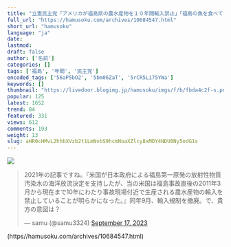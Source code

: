 ```yaml
---
title: "立憲民主党「アメリカが福島県の農水産物を１０年間輸入禁止」「福島の魚を食べてアメリカに勝とう。」 ←コミュニティノート"
full_url: "https://hamusoku.com/archives/10684547.html"
short_url: "hamusoku"
language: "ja"
date: 
lastmod: 
draft: false
author: ['名前']
categories: []
tags: ['福島', '年間', '民主党']
encoded_tags: ['56aP5bO2', '5bm06ZaT', '5rCR5Li75YWa']
keywords: []
thumbnail: "https://livedoor.blogimg.jp/hamusoku/imgs/f/b/fbda4c2f-s.png"
popular: 125
latest: 1652
trend: 84
featured: 331
views: 612
comments: 193
weight: 13
slug: aHR0cHMvL2hhbXVzb2t1LmNvbS9hcmNoaXZlcy8xMDY4NDU0Ny5odG1s
---
```


![](https://livedoor.blogimg.jp/hamusoku/imgs/f/b/fbda4c2f-s.png)

<blockquote class='twitter-tweet'><p></p><p lang='ja' dir='ltr'>2021年の記事ですね。『米国が日本政府による福島第一原発の放射性物質汚染水の海洋放流決定を支持したが、当の米国は福島事故直後の2011年3月から現在まで10年にわたり事故現場付近で生産される農水産物の輸入を禁止していることが明らかになった。』同年9月、輸入規制を撤廃。で、貴方の意図は？</p>— samu (@samu3324) <a href='https//twitter.com/samu3324/status/1703212356611002636?ref_src=twsrc%5Etfw'>September 17, 2023</a></blockquote> 

(https//hamusoku.com/archives/10684547.html)
